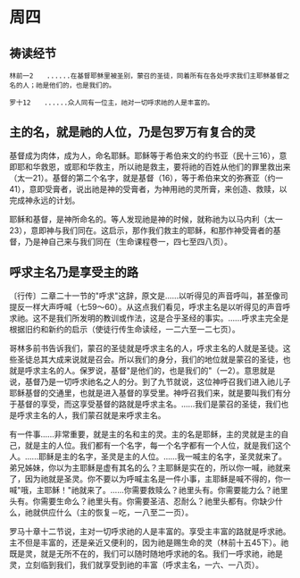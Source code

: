 # 周四

## 祷读经节
```
林前一2　　......在基督耶稣里被圣别，蒙召的圣徒，同着所有在各处呼求我们主耶稣基督之名的人；祂是他们的，也是我们的。

罗十12　　......众人同有一位主，祂对一切呼求祂的人是丰富的。
```

## 主的名，就是祂的人位，乃是包罗万有复合的灵

基督成为肉体，成为人，命名耶稣。耶稣等于希伯来文的约书亚（民十三16），意即耶和华救恩，或耶和华救主，所以祂是救主，要将祂的百姓从他们的罪里救出来（太一21）。基督的第二个名字，就是基督（16），等于希伯来文的弥赛亚（约一41），意即受膏者，说出祂是神的受膏者，为神用祂的灵所膏，来创造、救赎，以完成神永远的计划。

耶稣和基督，是神所命名的。等人发现祂是神的时候，就称祂为以马内利（太一23），意即神与我们同在。这启示，那作我们救主的耶稣，和那作神受膏者的基督，乃是神自己来与我们同在（生命课程卷一，四七至四八页）。

## 呼求主名乃是享受主的路

〔行传〕二章二十一节的"呼求"这辞，原文是......以听得见的声音呼叫，甚至像司提反一样大声呼喊（七59～60）。从这点我们看见，呼求主名是以听得见的声音呼求祂。这不是我们所发明的教训或作法，这是合乎圣经的事实。......呼求主完全是根据旧约和新约的启示（使徒行传生命读经，一二六至一二七页）。

哥林多前书告诉我们，蒙召的圣徒就是呼求主名的人，呼求主名的人就是圣徒。这些圣徒总其大成来说就是召会。所以我们的身分，我们的地位就是蒙召的圣徒，也就是呼求主名的人。保罗说，基督"是他们的，也是我们的"（一2）。意思就是说，基督乃是一切呼求祂名之人的分。到了九节就说，这位神呼召我们进入祂儿子耶稣基督的交通里，也就是进入基督的享受里。神呼召我们来，就是要叫我们有分于基督的享受，而这享受基督的路就是呼求主名。......我们是蒙召的圣徒，我们也是呼求主名的人，我们蒙召就是来呼求主名。

有一件事......非常重要，就是主的名和主的灵。主的名是耶稣，主的灵就是主的自己，就是主的人位。我们都有一个名字，每一个名字都有一个人位，就是我们这个人。......耶稣是主的名字，圣灵是主的人位。......我一喊主的名字，圣灵就来了。弟兄姊妹，你以为主耶稣是虚有其名的么？主耶稣是实在的，所以你一喊，祂就来了，因为祂就是圣灵。你不要以为呼喊主名是一件小事，主耶稣是喊不得的，你一喊"哦，主耶稣！"祂就来了。......你需要救赎么？祂里头有。你需要能力么？祂里头有。你需要生命么？祂里头有。你需要圣洁、忍耐么？祂里头都有。你缺少什么，祂就供应什么（主的恢复－吃，一八至二一页）。

罗马十章十二节说，主对一切呼求祂的人是丰富的。享受主丰富的路就是呼求祂。主不但是丰富的，还是亲近又便利的，因为祂是赐生命的灵（林前十五45下）。祂既是灵，就是无所不在的，我们可以随时随地呼求祂的名。我们一呼求祂，祂是灵，立刻临到我们，我们就享受到祂的丰富（呼求主名，一六、一八页）。

